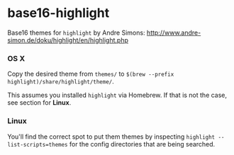 # base16-highlight

Base16 themes for `highlight` by Andre Simons: http://www.andre-simon.de/doku/highlight/en/highlight.php

### OS X

Copy the desired theme from `themes/` to `$(brew --prefix highlight)/share/highlight/theme/`.

This assumes you installed `highlight` via Homebrew. If that is not the case, see section for __Linux__.

### Linux

You'll find the correct spot to put them themes by inspecting `highlight --list-scripts=themes` for the config directories that are being searched.
